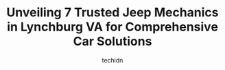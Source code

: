---
layout: ampstory
image: https://images.unsplash.com/photo-1558140275-312515f28cbb?ixlib=rb-4.0.3&ixid=MnwxMjA3fDB8MHxwaG90by1wYWdlfHx8fGVufDB8fHx8&auto=format&fit=crop&w=640&h=853&q=80
author: techidn
featured: false
description: Discover the 7 best Jeep Mechanic in Lynchburg VA, USA and ensure your vehicle receives the highest quality of care. These trusted professionals are known for their skill, knowledge, and ded
title: Unveiling 7 Trusted Jeep Mechanics in Lynchburg VA for Comprehensive Car Solutions
cover:
   title: Unveiling 7 Trusted Jeep Mechanics in Lynchburg VA for Comprehensive Car Solutions
   subtitle: Rickpate
   background: https://images.unsplash.com/photo-1558140275-312515f28cbb?ixlib=rb-4.0.3&ixid=MnwxMjA3fDB8MHxwaG90by1wYWdlfHx8fGVufDB8fHx8&auto=format&fit=crop&w=640&h=853&q=80

pages: 
 - layout: thirds
   top: <h1>#1 Larrys Tire & Auto Repair</h1>
   bottom: "<p>I am very pleased with this bunch of folks!!!!  It is near the play it again sports place on RT 221I have decided to let someone else work on my stuff instead of me doing</p>"
   background: https://www.knot35.com/toplist/wp-content/uploads/2023/06/best-jeep-mechanic-1-in-lynchburg-va-1685840118.jpeg
   backgroundblur: true
 - layout: thirds
   top: <h1>#2 Timbrook Automotive Inc</h1>
   bottom: "<p>1505 Waterlick Rd, Lynchburg, VA 24501, United States</p>"
   background: https://www.knot35.com/toplist/wp-content/uploads/2023/06/best-jeep-mechanic-2-in-lynchburg-va-1685840119.jpeg
   cta:
      link: https://www.knot35.com/toplist/unveiling-7-trusted-jeep-mechanics-in-lynchburg-va-for-comprehensive-car-solutions/
      text: Unveiling 7 Trusted Jeep Mechanics in Lynchburg VA for Comprehensive Car Solutions
 - layout: thirds
   top: <h1>#3 Expert Auto Repair</h1>
   bottom: "<p>2014 12th St, Lynchburg, VA 24501, United States</p>"
   background: https://www.knot35.com/toplist/wp-content/uploads/2023/06/best-jeep-mechanic-3-in-lynchburg-va-1685840119.jpeg
   cta:
      link: https://www.knot35.com/toplist/unveiling-7-trusted-jeep-mechanics-in-lynchburg-va-for-comprehensive-car-solutions/
      text: Unveiling 7 Trusted Jeep Mechanics in Lynchburg VA for Comprehensive Car Solutions
 - layout: thirds
   top: <h1>#4 J.F.Deacon Garage, Inc.</h1>
   bottom: "<p>4927 Tyreeanna Rd, Lynchburg, VA 24504, United States</p>"
   background: https://images.unsplash.com/photo-1564951434112-64d74cc2a2d7?ixlib=rb-4.0.3&ixid=MnwxMjA3fDB8MHxwaG90by1wYWdlfHx8fGVufDB8fHx8&auto=format&fit=crop&w=640&h=853&q=80
   cta:
      link: https://www.knot35.com/toplist/unveiling-7-trusted-jeep-mechanics-in-lynchburg-va-for-comprehensive-car-solutions/
      text: Unveiling 7 Trusted Jeep Mechanics in Lynchburg VA for Comprehensive Car Solutions
 - layout: thirds
   top: <h1>#5 Forest Brook Automotive</h1>
   bottom: "<p>3434 Forest Brook Rd, Lynchburg, VA 24501, United States</p>"
   background: https://images.unsplash.com/photo-1552083974-186346191183?ixlib=rb-4.0.3&ixid=MnwxMjA3fDB8MHxwaG90by1wYWdlfHx8fGVufDB8fHx8&auto=format&fit=crop&w=640&h=853&q=80
   cta:
      link: https://www.knot35.com/toplist/unveiling-7-trusted-jeep-mechanics-in-lynchburg-va-for-comprehensive-car-solutions/
      text: Unveiling 7 Trusted Jeep Mechanics in Lynchburg VA for Comprehensive Car Solutions
 - layout: thirds
   top: <h1>#6 Bells Automotive Services, Inc.</h1>
   bottom: "<p>945 Wiggington Rd, Lynchburg, VA 24502, United States</p>"
   background: https://images.unsplash.com/photo-1557672172-298e090bd0f1?ixlib=rb-4.0.3&ixid=MnwxMjA3fDB8MHxwaG90by1wYWdlfHx8fGVufDB8fHx8&auto=format&fit=crop&w=640&h=853&q=80
   cta:
      link: https://www.knot35.com/toplist/unveiling-7-trusted-jeep-mechanics-in-lynchburg-va-for-comprehensive-car-solutions/
      text: Unveiling 7 Trusted Jeep Mechanics in Lynchburg VA for Comprehensive Car Solutions
 - layout: thirds
   top: <h1>#7 Waterlick Garage & Tire</h1>
   bottom: "<p>422 Crowell Ln, Lynchburg, VA 24502, United States</p>"
   background: https://images.unsplash.com/photo-1541356665065-22676f35dd40?ixlib=rb-4.0.3&ixid=MnwxMjA3fDB8MHxwaG90by1wYWdlfHx8fGVufDB8fHx8&auto=format&fit=crop&w=640&h=853&q=80
   cta:
      link: https://www.knot35.com/toplist/unveiling-7-trusted-jeep-mechanics-in-lynchburg-va-for-comprehensive-car-solutions/
      text: Unveiling 7 Trusted Jeep Mechanics in Lynchburg VA for Comprehensive Car Solutions
 - layout: thirds
   middle: Continue reading...
   background: https://images.unsplash.com/photo-1462556791646-c201b8241a94?ixlib=rb-4.0.3&ixid=MnwxMjA3fDB8MHxwaG90by1wYWdlfHx8fGVufDB8fHx8&auto=format&fit=crop&w=640&h=853&q=80
   cta:
      link: https://www.knot35.com/toplist/unveiling-7-trusted-jeep-mechanics-in-lynchburg-va-for-comprehensive-car-solutions/
      text: Unveiling 7 Trusted Jeep Mechanics in Lynchburg VA for Comprehensive Car Solutions
      
---